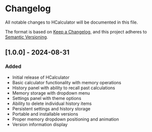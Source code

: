 # Changelog

All notable changes to HCalculator will be documented in this file.

The format is based on [Keep a Changelog](https://keepachangelog.com/en/1.0.0/),
and this project adheres to [Semantic Versioning](https://semver.org/spec/v2.0.0.html).

## [1.0.0] - 2024-08-31

### Added
- Initial release of HCalculator
- Basic calculator functionality with memory operations
- History panel with ability to recall past calculations
- Memory storage with dropdown menu
- Settings panel with theme options
- Ability to delete individual history items
- Persistent settings and history storage
- Portable and installable versions
- Proper memory dropdown positioning and animation
- Version information display 